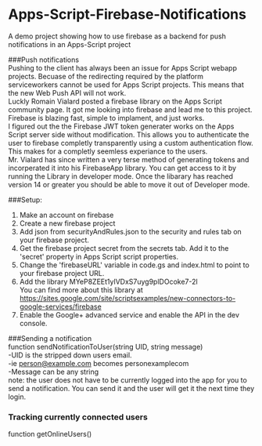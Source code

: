 # Apps-Script-Firebase-Notifications
A demo project showing how to use firebase as a backend for push notifications in an Apps-Script project

###Push notifications  
Pushing to the client has always been an issue for Apps Script webapp projects. Becuase of the redirecting required by the platform serviceworkers cannot be used for Apps Script projects. This means that the new Web Push API will not work.  
Luckly Romain Vialard posted a firebase library on the Apps Script community page.  It got me looking into firebase and lead me to this project.  Firebase is blazing fast, simple to implament, and just works.  
I figured out the the Firebase JWT token generater works on the Apps Script server side without modification. This allows you to authenticate the user to firebase completly transparently using a custom authentication flow. This makes for a completly seemless experiance to the users.  
Mr. Vialard has since written a very terse method of generating tokens and incorperated it into his FirebaseApp library.  You can get access to it by running the Library in developer mode. Once the libarary has reached version 14 or greater you should be able to move it out of Developer mode.


###Setup:  
1) Make an account on firebase  
2) Create a new firebase project  
3) Add json from securityAndRules.json to the security and rules tab on your firebase project.  
4) Get the firebase project secret from the secrets tab. Add it to the 'secret' property in Apps Script script properties.  
5) Change the 'firebaseURL' variable in code.gs and index.html to point to your firebase project URL.  
6) Add the library MYeP8ZEEt1ylVDxS7uyg9plDOcoke7-2l  
   You can find more about this library at https://sites.google.com/site/scriptsexamples/new-connectors-to-google-services/firebase  
7) Enable the Google+ advanced service and enable the API in the dev console.
  
###Sending a notification  
function sendNotificationToUser(string UID, string message)  
-UID is the stripped down users email.  
-ie person@example.com becomes personexamplecom   
-Message can be any string  
note: the user does not have to be currently logged into the app for you to send a notification. You can send it and the user will get it the next time they login.


### Tracking currently connected users  
function getOnlineUsers()
